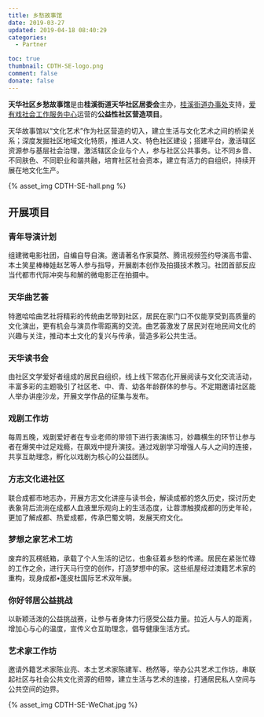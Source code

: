 ```yaml
---
title: 乡愁故事馆
date: 2019-03-27
updated: 2019-04-18 08:40:29
categories:
  - Partner

toc: true
thumbnail: CDTH-SE-logo.png
comment: false
donate: false
---
```


**天华社区乡愁故事馆**是由**桂溪街道天华社区居委会**主办，[桂溪街道办事处][1]支持，[爱有戏社会工作服务中心][2]运营的**公益性社区营造项目**。

天华故事馆以“文化艺术”作为社区营造的切入，建立生活与文化艺术之间的桥梁关系；深度发掘社区地域文化特质，推进人文、特色社区建设；搭建平台，激活辖区资源参与基层社会治理，激活辖区企业与个人，参与社区公共事务。让不同乡音、不同肤色、不同职业和谐共融，培育社区社会资本，建立有活力的自组织，持续开展在地文化生产。

<!-- more -->

{% asset_img CDTH-SE-hall.png %}

## 开展项目

### 青年导演计划

组建微电影社团，自编自导自演。邀请著名作家莫然、腾讯视频签约导演高书雷、本土笑星棒棒娃赵艺等人参与指导，开展剧本创作及拍摄技术教习。社团首部反应当代都市代际冲突与和解的微电影正在拍摄中。

### 天华曲艺荟

特邀哈哈曲艺社将精彩的传统曲艺带到社区，居民在家门口不仅能享受到高质量的文化演出，更有机会与演员作零距离的交流。曲艺荟激发了居民对在地民间文化的兴趣与关注，推动本土文化的复兴与传承，营造多彩公共生活。

### 天华读书会

由社区文学爱好者组成的居民自组织，线上线下常态化开展阅读与文化交流活动，丰富多彩的主题吸引了社区老、中、青、幼各年龄群体的参与。不定期邀请社区能人举办讲座沙龙，开展文学作品的征集与发布。

### 戏剧工作坊

每周五晚，戏剧爱好者在专业老师的带领下进行表演练习，妙趣横生的环节让参与者在爆笑中过足戏瘾，在飙戏中提升演技。通过戏剧学习增强人与人之间的连接，共享互助理念，孵化以戏剧为核心的公益团队。

### 方志文化进社区

联合成都市地志办，开展方志文化讲座与读书会，解读成都的悠久历史，探讨历史表象背后流淌在成都人血液里乐观向上的生活态度，让蓉漂触摸成都的历史年轮，更加了解成都、热爱成都，传承巴蜀文明，发展天府文化。

### 梦想之家艺术工坊

废弃的瓦楞纸箱，承载了个人生活的记忆，也象征着乡愁的传递。居民在紧张忙碌的工作之余，进行天马行空的创作，打造梦想中的家。这些纸屋经过澳籍艺术家的重构，现身成都•蓬皮杜国际艺术双年展。

### 你好邻居公益挑战

以新颖活泼的公益挑战赛，让参与者身体力行感受公益力量。拉近人与人的距离，增加心与心的温度，宣传义仓互助理念，倡导健康生活方式。

### 艺术家工作坊

邀请外籍艺术家陈业亮、本土艺术家陈建军、杨然等，举办公共艺术工作坊，串联起社区与社会公共文化资源的纽带，建立生活与艺术的连接，打通居民私人空间与公共空间的边界。

{% asset_img CDTH-SE-WeChat.jpg %}

[1]: http://jcpt.chengdu.gov.cn/gaoxinqu/guixijiedao/
[2]: http://blog.sina.com.cn/iyousheayx
